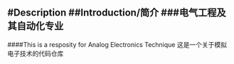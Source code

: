 #Description
##Introduction/简介
###电气工程及其自动化专业
---
####This is a resposity for Analog Electronics Technique
	这是一个关于模拟电子技术的代码仓库